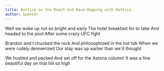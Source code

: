 ```yaml
---
title: Bonfire on the Beach and Wave-Hopping with Watkins
author: Spencer
---
```


Well we woke up not so bright and early
The hotel breakfast for to take
And headed to the pool
After some crazy UFC fight

Brandon and I chucked the rock
And philosophized in the hot tub
When we were rudely dereverized
Our stay was up earlier than we'd thought

We hustled and packed
And set off for the Astoria column!
It was a fine beautiful day on that hill so high
